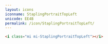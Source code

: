 ```yaml
---
layout: icons
iconname: StaplingPortraitTopLeft
unicode: EE4B
permalink: /icon/StaplingPortraitTopLeft/
---
```


``` html
<i class="mi mi-StaplingPortraitTopLeft"></i>
```
